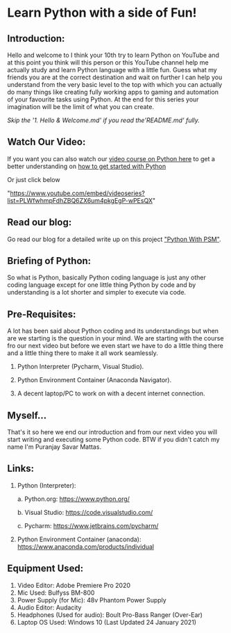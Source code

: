 # Learn Python with a side of Fun!

## Introduction:

Hello and welcome to I think your 10th try to learn Python on YouTube and at this point you think will this person or this YouTube channel help me actually study and learn Python language with a little fun. Guess what my friends you are at the correct destination and wait on further I can help you understand from the very basic level to the top with which you can actually do many things like creating fully working apps to gaming and automation of your favourite tasks using Python. At the end for this series your imagination will be the limit of what you can create.

_Skip the '1. Hello & Welcome.md' if you read the'README.md' fully._

## Watch Our Video:

If you want you can also watch our [video course on Python here](https://youtu.be/_orQp399Ob4) to get a better understanding on [how to get started with Python](https://youtube.com/playlist?list=PLWfwhmpFdhZBQ6ZX6um4pkgEgP-wPEsQX)

Or just click below 

"https://www.youtube.com/embed/videoseries?list=PLWfwhmpFdhZBQ6ZX6um4pkgEgP-wPEsQX"

## Read our blog:

Go read our blog for a detailed write up on this project ["Python With PSM"](https://psmforums.wordpress.com/?post_type=jetpack-portfolio&p=673).

## Briefing of Python:

So what is Python, basically Python coding language is just any other coding language except for one little thing Python by code and by understanding is a lot shorter and simpler to execute via code.

## Pre-Requisites:

A lot has been said about Python coding and its understandings but when are we starting is the question in your mind. We are starting with the course fro our next video but before we even start we have to do a little thing there and a little thing there to make it all work seamlessly.

1. Python Interpreter (Pycharm, Visual Studio).

2. Python Environment Container (Anaconda Navigator).

3. A decent laptop/PC to work on with a decent internet connection.

## Myself...

That's it so here we end our introduction and from our next video you will start writing and executing some Python code. BTW if you didn't catch my name I'm Puranjay Savar Mattas.

## Links:

1. Python (Interpreter):
    
    a. Python.org: https://www.python.org/
    
    b. Visual Studio: https://code.visualstudio.com/
    
    c. Pycharm: https://www.jetbrains.com/pycharm/

2. Python Environment Container (anaconda): https://www.anaconda.com/products/individual

## Equipment Used:

1. Video Editor: Adobe Premiere Pro 2020
2. Mic Used: Bulfyss BM-800
3. Power Supply (for Mic): 48v Phantom Power Supply
4. Audio Editor: Audacity
5. Headphones (Used for audio): Boult Pro-Bass Ranger (Over-Ear)
6. Laptop OS Used: Windows 10 (Last Updated 24 January 2021)